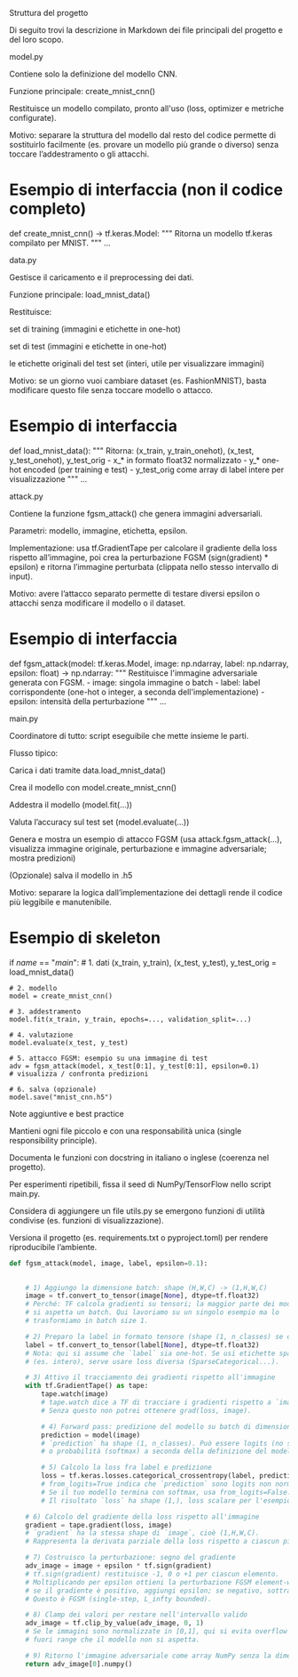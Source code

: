 Struttura del progetto

Di seguito trovi la descrizione in Markdown dei file principali del progetto e del loro scopo.

model.py

Contiene solo la definizione del modello CNN.

Funzione principale: create_mnist_cnn()

Restituisce un modello compilato, pronto all'uso (loss, optimizer e metriche configurate).

Motivo: separare la struttura del modello dal resto del codice permette di sostituirlo facilmente (es. provare un modello più grande o diverso) senza toccare l’addestramento o gli attacchi.

# Esempio di interfaccia (non il codice completo)
def create_mnist_cnn() -> tf.keras.Model:
    """
    Ritorna un modello tf.keras compilato per MNIST.
    """
    ...

data.py

Gestisce il caricamento e il preprocessing dei dati.

Funzione principale: load_mnist_data()

Restituisce:

set di training (immagini e etichette in one-hot)

set di test (immagini e etichette in one-hot)

le etichette originali del test set (interi, utile per visualizzare immagini)

Motivo: se un giorno vuoi cambiare dataset (es. FashionMNIST), basta modificare questo file senza toccare modello o attacco.

# Esempio di interfaccia
def load_mnist_data():
    """
    Ritorna: (x_train, y_train_onehot), (x_test, y_test_onehot), y_test_orig
    - x_* in formato float32 normalizzato
    - y_* one-hot encoded (per training e test)
    - y_test_orig come array di label intere per visualizzazione
    """
    ...

attack.py

Contiene la funzione fgsm_attack() che genera immagini adversariali.

Parametri: modello, immagine, etichetta, epsilon.

Implementazione: usa tf.GradientTape per calcolare il gradiente della loss rispetto all’immagine, poi crea la perturbazione FGSM (sign(gradient) * epsilon) e ritorna l’immagine perturbata (clippata nello stesso intervallo di input).

Motivo: avere l’attacco separato permette di testare diversi epsilon o attacchi senza modificare il modello o il dataset.

# Esempio di interfaccia
def fgsm_attack(model: tf.keras.Model, image: np.ndarray, label: np.ndarray, epsilon: float) -> np.ndarray:
    """
    Restituisce l'immagine adversariale generata con FGSM.
    - image: singola immagine o batch
    - label: label corrispondente (one-hot o integer, a seconda dell'implementazione)
    - epsilon: intensità della perturbazione
    """
    ...

main.py

Coordinatore di tutto: script eseguibile che mette insieme le parti.

Flusso tipico:

Carica i dati tramite data.load_mnist_data()

Crea il modello con model.create_mnist_cnn()

Addestra il modello (model.fit(...))

Valuta l’accuracy sul test set (model.evaluate(...))

Genera e mostra un esempio di attacco FGSM (usa attack.fgsm_attack(...), visualizza immagine originale, perturbazione e immagine adversariale; mostra predizioni)

(Opzionale) salva il modello in .h5

Motivo: separare la logica dall’implementazione dei dettagli rende il codice più leggibile e manutenibile.

# Esempio di skeleton
if _name_ == "_main_":
    # 1. dati
    (x_train, y_train), (x_test, y_test), y_test_orig = load_mnist_data()

    # 2. modello
    model = create_mnist_cnn()

    # 3. addestramento
    model.fit(x_train, y_train, epochs=..., validation_split=...)

    # 4. valutazione
    model.evaluate(x_test, y_test)

    # 5. attacco FGSM: esempio su una immagine di test
    adv = fgsm_attack(model, x_test[0:1], y_test[0:1], epsilon=0.1)
    # visualizza / confronta predizioni

    # 6. salva (opzionale)
    model.save("mnist_cnn.h5")

Note aggiuntive e best practice

Mantieni ogni file piccolo e con una responsabilità unica (single responsibility principle).

Documenta le funzioni con docstring in italiano o inglese (coerenza nel progetto).

Per esperimenti ripetibili, fissa il seed di NumPy/TensorFlow nello script main.py.

Considera di aggiungere un file utils.py se emergono funzioni di utilità condivise (es. funzioni di visualizzazione).

Versiona il progetto (es. requirements.txt o pyproject.toml) per rendere riproducibile l’ambiente.


```python
def fgsm_attack(model, image, label, epsilon=0.1):
    

    # 1) Aggiungo la dimensione batch: shape (H,W,C) -> (1,H,W,C)
    image = tf.convert_to_tensor(image[None], dtype=tf.float32)
    # Perché: TF calcola gradienti su tensori; la maggior parte dei modelli
    # si aspetta un batch. Qui lavoriamo su un singolo esempio ma lo
    # trasformiamo in batch size 1.

    # 2) Preparo la label in formato tensore (shape (1, n_classes) se one-hot)
    label = tf.convert_to_tensor(label[None], dtype=tf.float32)
    # Nota: qui si assume che `label` sia one-hot. Se usi etichette sparse
    # (es. intero), serve usare loss diversa (SparseCategorical...).

    # 3) Attivo il tracciamento dei gradienti rispetto all'immagine
    with tf.GradientTape() as tape:
        tape.watch(image)
        # tape.watch dice a TF di tracciare i gradienti rispetto a `image`.
        # Senza questo non potrei ottenere grad(loss, image).

        # 4) Forward pass: predizione del modello su batch di dimensione 1
        prediction = model(image)
        # `prediction` ha shape (1, n_classes). Può essere logits (no softmax)
        # o probabilità (softmax) a seconda della definizione del modello.

        # 5) Calcolo la loss fra label e predizione
        loss = tf.keras.losses.categorical_crossentropy(label, prediction, from_logits=True)
        # from_logits=True indica che `prediction` sono logits non normalizzati.
        # Se il tuo modello termina con softmax, usa from_logits=False.
        # Il risultato `loss` ha shape (1,), loss scalare per l'esempio.

    # 6) Calcolo del gradiente della loss rispetto all'immagine
    gradient = tape.gradient(loss, image)
    # `gradient` ha la stessa shape di `image`, cioè (1,H,W,C).
    # Rappresenta la derivata parziale della loss rispetto a ciascun pixel.

    # 7) Costruisco la perturbazione: segno del gradiente
    adv_image = image + epsilon * tf.sign(gradient)
    # tf.sign(gradient) restituisce -1, 0 o +1 per ciascun elemento.
    # Moltiplicando per epsilon ottieni la perturbazione FGSM element-wise:
    # se il gradiente è positivo, aggiungi epsilon; se negativo, sottrai epsilon.
    # Questo è FGSM (single-step, L_infty bounded).

    # 8) Clamp dei valori per restare nell'intervallo valido
    adv_image = tf.clip_by_value(adv_image, 0, 1)
    # Se le immagini sono normalizzate in [0,1], qui si evita overflow o valori
    # fuori range che il modello non si aspetta.

    # 9) Ritorno l'immagine adversariale come array NumPy senza la dimensione batch
    return adv_image[0].numpy()
```
